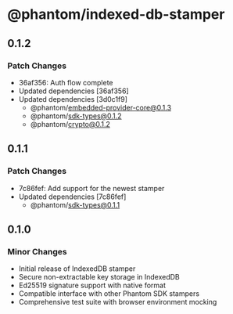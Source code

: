 # @phantom/indexed-db-stamper

## 0.1.2

### Patch Changes

- 36af356: Auth flow complete
- Updated dependencies [36af356]
- Updated dependencies [3d0c1f9]
  - @phantom/embedded-provider-core@0.1.3
  - @phantom/sdk-types@0.1.2
  - @phantom/crypto@0.1.2

## 0.1.1

### Patch Changes

- 7c86fef: Add support for the newest stamper
- Updated dependencies [7c86fef]
  - @phantom/sdk-types@0.1.1

## 0.1.0

### Minor Changes

- Initial release of IndexedDB stamper
- Secure non-extractable key storage in IndexedDB
- Ed25519 signature support with native format
- Compatible interface with other Phantom SDK stampers
- Comprehensive test suite with browser environment mocking
